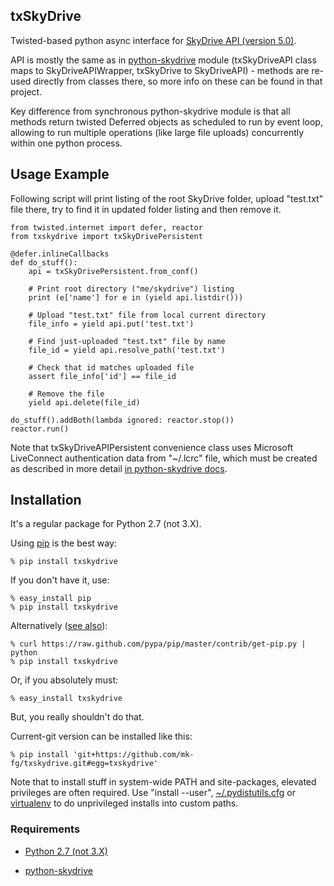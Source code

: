 txSkyDrive
----------------------------------------

Twisted-based python async interface for [SkyDrive API (version
5.0)](http://msdn.microsoft.com/en-us/library/live/hh826521).

API is mostly the same as in
[python-skydrive](https://github.com/mk-fg/python-skydrive) module
(txSkyDriveAPI class maps to SkyDriveAPIWrapper, txSkyDrive to SkyDriveAPI) -
methods are re-used directly from classes there, so more info on these can be
found in that project.

Key difference from synchronous python-skydrive module is that all methods
return twisted Deferred objects as scheduled to run by event loop, allowing to
run multiple operations (like large file uploads) concurrently within one python
process.


Usage Example
----------------------------------------

Following script will print listing of the root SkyDrive folder, upload
"test.txt" file there, try to find it in updated folder listing and then remove
it.

	from twisted.internet import defer, reactor
	from txskydrive import txSkyDrivePersistent

	@defer.inlineCallbacks
	def do_stuff():
		api = txSkyDrivePersistent.from_conf()

		# Print root directory ("me/skydrive") listing
		print (e['name'] for e in (yield api.listdir()))

		# Upload "test.txt" file from local current directory
		file_info = yield api.put('test.txt')

		# Find just-uploaded "test.txt" file by name
		file_id = yield api.resolve_path('test.txt')

		# Check that id matches uploaded file
		assert file_info['id'] == file_id

		# Remove the file
		yield api.delete(file_id)

	do_stuff().addBoth(lambda ignored: reactor.stop())
	reactor.run()

Note that txSkyDriveAPIPersistent convenience class uses Microsoft LiveConnect
authentication data from "~/.lcrc" file, which must be created as described in
more detail [in python-skydrive
docs](https://github.com/mk-fg/python-skydrive#command-line-usage).


Installation
----------------------------------------

It's a regular package for Python 2.7 (not 3.X).

Using [pip](http://pip-installer.org/) is the best way:

	% pip install txskydrive

If you don't have it, use:

	% easy_install pip
	% pip install txskydrive

Alternatively ([see
also](http://www.pip-installer.org/en/latest/installing.html)):

	% curl https://raw.github.com/pypa/pip/master/contrib/get-pip.py | python
	% pip install txskydrive

Or, if you absolutely must:

	% easy_install txskydrive

But, you really shouldn't do that.

Current-git version can be installed like this:

	% pip install 'git+https://github.com/mk-fg/txskydrive.git#egg=txskydrive'

Note that to install stuff in system-wide PATH and site-packages, elevated
privileges are often required.
Use "install --user",
[~/.pydistutils.cfg](http://docs.python.org/install/index.html#distutils-configuration-files)
or [virtualenv](http://pypi.python.org/pypi/virtualenv) to do unprivileged
installs into custom paths.


### Requirements

* [Python 2.7 (not 3.X)](http://python.org/)

* [python-skydrive](https://github.com/mk-fg/python-skydrive)
